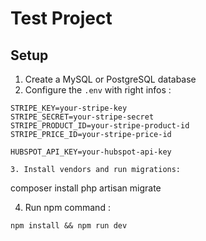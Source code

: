 # Test Project


## Setup

1. Create a MySQL or PostgreSQL database
2. Configure the `.env` with right infos :

```
STRIPE_KEY=your-stripe-key
STRIPE_SECRET=your-stripe-secret
STRIPE_PRODUCT_ID=your-stripe-product-id
STRIPE_PRICE_ID=your-stripe-price-id            

HUBSPOT_API_KEY=your-hubspot-api-key                  

3. Install vendors and run migrations:

```
composer install
php artisan migrate

4. Run npm command :

```
npm install && npm run dev
